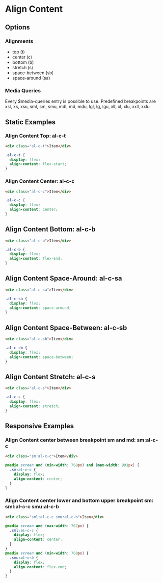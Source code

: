 # Align Content

## Options

### Alignments

- top (t)
- center (c)
- bottom (b)
- stretch (s)
- space-between (sb)
- space-around (sa)

### Media Queries

Every \$media-queries entry is possible to use. Predefined breakpoints are xsl, xs, xsu, sml, sm, smu, mdl, md, mdu, lgl, lg, lgu, xll, xl, xlu, xxll, xxlu

## Static Examples

### Align Content Top: **al-c-t**

```html
<div class="al-c-t">Item</div>
```

```css
.al-c-t {
  display: flex;
  align-content: flex-start;
}
```

### Align Content Center: **al-c-c**

```html
<div class="al-c-c">Item</div>
```

```css
.al-c-c {
  display: flex;
  align-content: center;
}
```

## Align Content Bottom: **al-c-b**

```html
<div class="al-c-b">Item</div>
```

```css
.al-c-b {
  display: flex;
  align-content: flex-end;
}
```

## Align Content Space-Around: **al-c-sa**

```html
<div class="al-c-sa">Item</div>
```

```css
.al-c-sa {
  display: flex;
  align-content: space-around;
}
```

## Align Content Space-Between: **al-c-sb**

```html
<div class="al-c-sb">Item</div>
```

```css
.al-c-sb {
  display: flex;
  align-content: space-between;
}
```

## Align Content Stretch: **al-c-s**

```html
<div class="al-c-s">Item</div>
```

```css
.al-c-s {
  display: flex;
  align-content: stretch;
}
```

## Responsive Examples

### Align Content center between breakpoint sm and md: **sm:al-c-c**

```html
<div class="sm:al-c-c">Item</div>
```

```css
@media screen and (min-width: 768px) and (max-width: 991px) {
  .sm:al-c-c {
    display: flex;
    align-content: center;
  }
}
```

### Align Content center lower and bottom upper breakpoint sm: **sml:al-c-c smu:al-c-b**

```html
<div class="sml:al-c-c smu:al-c-b">Item</div>
```

```css
@media screen and (max-width: 767px) {
  .sml:al-c-c {
    display: flex;
    align-content: center;
  }
}
@media screen and (min-width: 768px) {
  .smu:al-c-b {
    display: flex;
    align-content: flex-end;
  }
}
```
